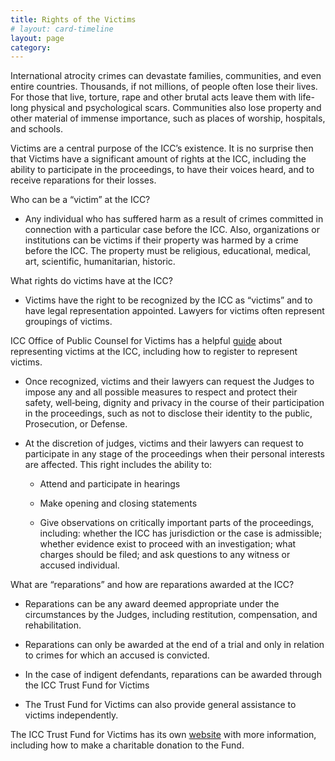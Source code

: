 ```yaml
---
title: Rights of the Victims
# layout: card-timeline
layout: page
category:
---
```

International atrocity crimes can devastate families, communities, and even entire countries. Thousands, if not millions, of people often lose their lives. For those that live, torture, rape and other brutal acts leave them with life-long physical and psychological scars. Communities also lose property and other material of immense importance, such as places of worship, hospitals, and schools.

Victims are a central purpose of the ICC’s existence. It is no surprise then that Victims have a significant amount of rights at the ICC, including the ability to participate in the proceedings, to have their voices heard, and to receive reparations for their losses.

Who can be a “victim” at the ICC?

- Any individual who has suffered harm as a result of crimes committed in connection with a particular case before the ICC. Also, organizations or institutions can be victims if their property was harmed by a crime before the ICC. The property must be religious, educational, medical, art, scientific, humanitarian, historic.

What rights do victims have at the ICC?

- Victims have the right to be recognized by the ICC as “victims” and to have legal representation appointed. Lawyers for victims often represent groupings of victims.

ICC Office of Public Counsel for Victims has a helpful [guide](http://www.icc-cpi.int/en_menus/icc/structure%2520of%2520the%2520court/victims/office%2520of%2520public%2520counsel%2520for%2520victims/Documents/26-March-2013-EN-Consolidated-Version-2010-2012-OPCVManual.pdf) about representing victims at the ICC, including how to register to represent victims.

- Once recognized, victims and their lawyers can request the Judges to impose any and all possible measures to respect and protect their safety, well‐being, dignity and privacy in the course of their participation in the proceedings, such as not to disclose their identity to the public, Prosecution, or Defense.

- At the discretion of judges, victims and their lawyers can request to participate in any stage of the proceedings when their personal interests are affected. This right includes the ability to:

	- Attend and participate in hearings

	- Make opening and closing statements

	- Give observations on critically important parts of the proceedings, including: whether the ICC has jurisdiction or the case is admissible; whether evidence exist to proceed with an investigation; what charges should be filed; and ask questions to any witness or accused individual.

What are “reparations” and how are reparations awarded at the ICC?

- Reparations can be any award deemed appropriate under the circumstances by the Judges, including restitution, compensation, and rehabilitation.

- Reparations can only be awarded at the end of a trial and only in relation to crimes for which an accused is convicted.

- In the case of indigent defendants, reparations can be awarded through the ICC Trust Fund for Victims

- The Trust Fund for Victims can also provide general assistance to victims independently.


The ICC Trust Fund for Victims has its own [website](http://www.trustfundforvictims.org/) with more information, including how to make a charitable donation to the Fund.
